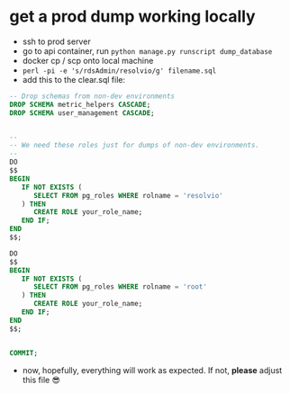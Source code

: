 # get a prod dump working locally

- ssh to prod server
- go to api container, run `python manage.py runscript dump_database`
- docker cp / scp onto local machine
- `perl -pi -e 's/rdsAdmin/resolvio/g' filename.sql`
- add this to the clear.sql file:

```sql
-- Drop schemas from non-dev environments
DROP SCHEMA metric_helpers CASCADE;
DROP SCHEMA user_management CASCADE;


--
-- We need these roles just for dumps of non-dev environments.
--
DO
$$
BEGIN
   IF NOT EXISTS (
      SELECT FROM pg_roles WHERE rolname = 'resolvio'
   ) THEN
      CREATE ROLE your_role_name;
   END IF;
END
$$;

DO
$$
BEGIN
   IF NOT EXISTS (
      SELECT FROM pg_roles WHERE rolname = 'root'
   ) THEN
      CREATE ROLE your_role_name;
   END IF;
END
$$;


COMMIT;
```

- now, hopefully, everything will work as expected. If not, **please** adjust this file 😎
